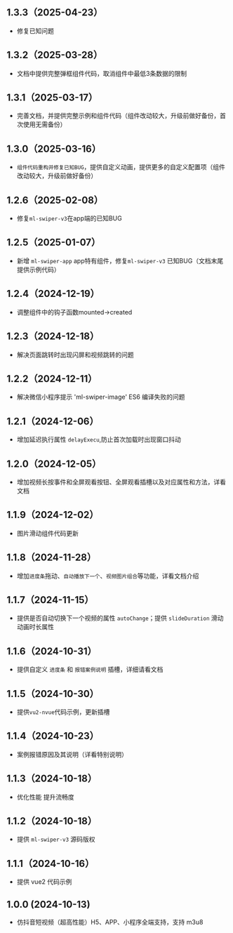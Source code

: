 ## 1.3.3（2025-04-23）
- 修复已知问题
## 1.3.2（2025-03-28）
- 文档中提供完整弹框组件代码，取消组件中最低3条数据的限制
## 1.3.1（2025-03-17）
- 完善文档，并提供完整示例和组件代码（组件改动较大，升级前做好备份，首次使用无需备份）
## 1.3.0（2025-03-16）
- `组件代码重构并修复已知BUG`，提供自定义动画，提供更多的自定义配置项（组件改动较大，升级前做好备份）
## 1.2.6（2025-02-08）
- 修复`ml-swiper-v3`在app端的已知BUG
## 1.2.5（2025-01-07）
- 新增 `ml-swiper-app` app特有组件，修复`ml-swiper-v3` 已知BUG（文档末尾提供示例代码）
## 1.2.4（2024-12-19）
- 调整组件中的钩子函数mounted->created
## 1.2.3（2024-12-18）
- 解决页面跳转时出现闪屏和视频跳转的问题
## 1.2.2（2024-12-11）
- 解决微信小程序提示 'ml-swiper-image' ES6 编译失败的问题
## 1.2.1（2024-12-06）
- 增加延迟执行属性 `delayExecu`,防止首次加载时出现窗口抖动
## 1.2.0（2024-12-05）
- 增加视频长按事件和全屏观看按钮、全屏观看插槽以及对应属性和方法，详看文档
## 1.1.9（2024-12-02）
- 图片滑动组件代码更新
## 1.1.8（2024-11-28）
- 增加`进度条`拖动、`自动播放下一个`、`视频图片组合`等功能，详看文档介绍
## 1.1.7（2024-11-15）
- 提供是否自动切换下一个视频的属性 `autoChange`；提供 `slideDuration` 滑动动画时长属性
## 1.1.6（2024-10-31）
- 提供自定义 `进度条` 和 `报错案例说明` 插槽，详细请看文档
## 1.1.5（2024-10-30）
- 提供`vu2-nvue`代码示例，更新插槽
## 1.1.4（2024-10-23）
- 案例报错原因及其说明（详看特别说明）
## 1.1.3（2024-10-18）
- 优化性能 提升流畅度
## 1.1.2（2024-10-18）
- 提供 `ml-swiper-v3` 源码版权
## 1.1.1（2024-10-16）
- 提供 vue2 代码示例
## 1.0.0 (2024-10-13)
- 仿抖音短视频（超高性能）H5、APP、小程序全端支持，支持 m3u8